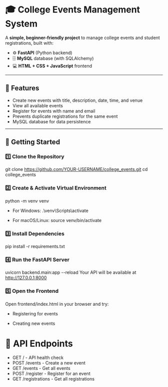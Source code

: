 # 🎓 College Events Management System

A **simple, beginner-friendly project** to manage college events and student registrations, built with:

- ⚙️ **FastAPI** (Python backend)
- 🗄️ **MySQL** database (with SQLAlchemy)
- 💻 **HTML + CSS + JavaScript** frontend

---

## 📌 Features

- Create new events with title, description, date, time, and venue
- View all available events
- Register for events with name and email
- Prevents duplicate registrations for the same event
- MySQL database for data persistence
---

## 🚀 Getting Started

### 1️⃣ Clone the Repository

git clone https://github.com/YOUR-USERNAME/college_events.git
cd college_events


### 2️⃣ Create & Activate Virtual Environment
python -m venv venv

- For Windows:
.\venv\Scripts\activate

- For macOS/Linux:
source venv/bin/activate

### 3️⃣ Install Dependencies
pip install -r requirements.txt

### 4️⃣ Run the FastAPI Server
uvicorn backend.main:app --reload
Your API will be available at http://127.0.0.1:8000

### 5️⃣ Open the Frontend
Open frontend/index.html in your browser and try:

- Registering for events

- Creating new events

# 📌 API Endpoints

- GET / - API health check
- POST /events - Create a new event
- GET /events - Get all events
- POST /register - Register for an event
- GET /registrations - Get all registrations
